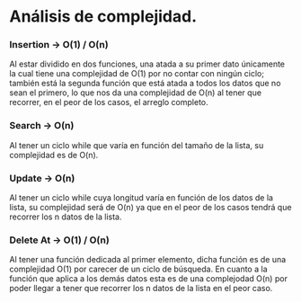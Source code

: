 # Análisis de complejidad.

### Insertion -> O(1) / O(n)
Al estar dividido en dos funciones, una atada a su primer dato únicamente la cual tiene una complejidad de O(1) por no contar con ningún ciclo; también está la segunda función que
está atada a todos los datos que no sean el primero, lo que nos da una complejidad de O(n) al tener que recorrer, en el peor de los casos, el arreglo completo.
### Search -> O(n)
Al tener un ciclo while que varía en función del tamaño de la lista, su complejidad es de O(n).
### Update -> O(n)
Al tener un ciclo while cuya longitud varía en función de los datos de la lista, su complejidad será de O(n) ya que en el peor de los casos tendrá que recorrer los n datos de la lista.
### Delete At -> O(1) / O(n)
Al tener una función dedicada al primer elemento, dicha función es de una complejidad O(1) por carecer de un ciclo de búsqueda. En cuanto a la función que aplica a los demás datos
esta es de una complejodad O(n) por poder llegar a tener que recorrer los n datos de la lista en el peor caso.
